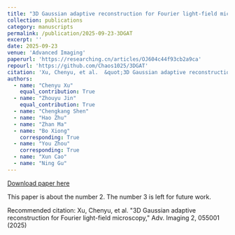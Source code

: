 ```yaml
---
title: "3D Gaussian adaptive reconstruction for Fourier light-field microscopy"
collection: publications
category: manuscripts
permalink: /publication/2025-09-23-3DGAT
excerpt: ''
date: 2025-09-23
venue: 'Advanced Imaging'
paperurl: 'https://researching.cn/articles/OJ604c44f93cb2a9ca'
repourl: 'https://github.com/Chaos1025/3DGAT'
citation: 'Xu, Chenyu, et al.  &quot;3D Gaussian adaptive reconstruction for Fourier light-field microscopy,&quot; Adv. Imaging 2, 055001 (2025)'
authors:
  - name: "Chenyu Xu"
    equal_contribution: True
  - name: "Zhouyu Jin"
    equal_contribution: True
  - name: "Chengkang Shen"
  - name: "Hao Zhu"
  - name: "Zhan Ma"
  - name: "Bo Xiong"
    corresponding: True
  - name: "You Zhou"
    corresponding: True
  - name: "Xun Cao"
  - name: "Ning Gu"
---
```


<a href='https://researching.cn/articles/OJ604c44f93cb2a9ca'>Download paper here</a>

This paper is about the number 2. The number 3 is left for future work.

Recommended citation: Xu, Chenyu, et al.  "3D Gaussian adaptive reconstruction for Fourier light-field microscopy," Adv. Imaging 2, 055001 (2025)